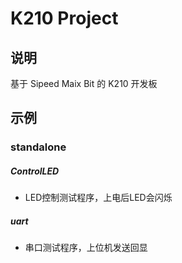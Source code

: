 # K210 Project

## 说明
基于 Sipeed Maix Bit 的 K210 开发板

## 示例
### standalone
##### ControlLED
- LED控制测试程序，上电后LED会闪烁
##### uart
- 串口测试程序，上位机发送回显
